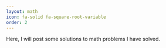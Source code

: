 ```yaml
---
layout: math
icon: fa-solid fa-square-root-variable
order: 2
---
```



Here, I will post some solutions to math problems I have solved.